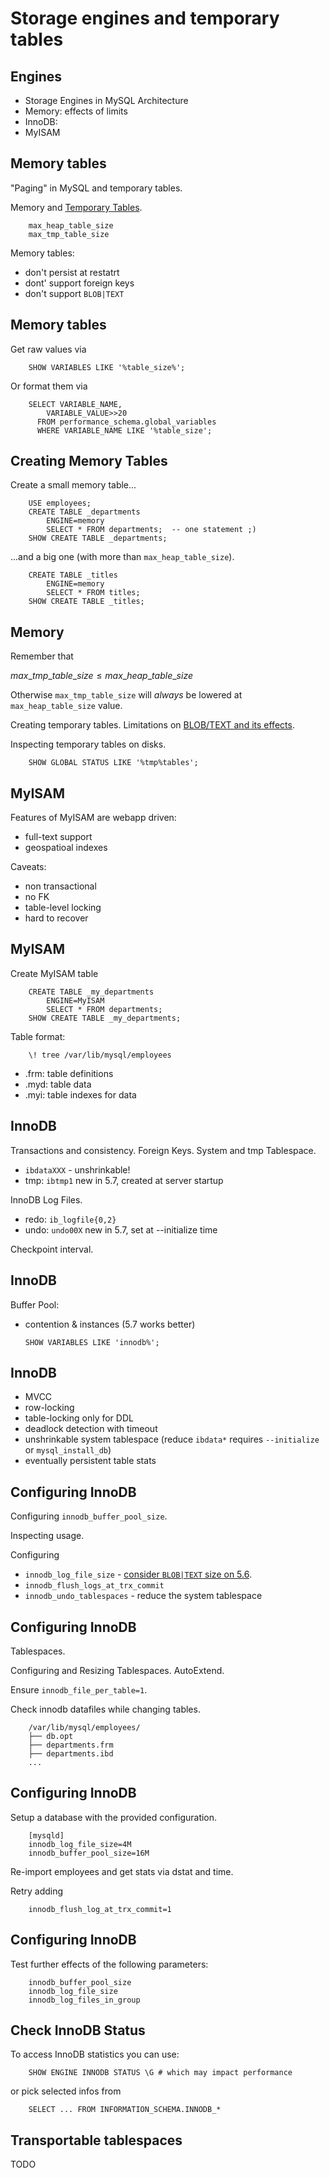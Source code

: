 # Storage engines and temporary tables
## Engines

  - Storage Engines in MySQL Architecture
  - Memory: effects of limits
  - InnoDB: 
  - MyISAM
  

## Memory tables
"Paging" in MySQL and temporary tables.

Memory and [Temporary Tables](https://dev.mysql.com/doc/refman/5.7/en/internal-temporary-tables.html).

        max_heap_table_size
        max_tmp_table_size

Memory tables:

  - don't persist at restatrt
  - dont' support foreign keys
  - don't support `BLOB|TEXT`

## Memory tables
Get raw values via

        SHOW VARIABLES LIKE '%table_size%';

Or format them via

        SELECT VARIABLE_NAME, 
            VARIABLE_VALUE>>20 
          FROM performance_schema.global_variables
          WHERE VARIABLE_NAME LIKE '%table_size';


## Creating Memory Tables
Create a small memory table...

        USE employees;
        CREATE TABLE _departments 
            ENGINE=memory
            SELECT * FROM departments;  -- one statement ;)
        SHOW CREATE TABLE _departments;

...and a big one (with more than `max_heap_table_size`).

        CREATE TABLE _titles 
            ENGINE=memory
            SELECT * FROM titles;
        SHOW CREATE TABLE _titles;


## Memory
Remember that


$max\_tmp\_table\_size \leq max\_heap\_table\_size$ 


Otherwise `max_tmp_table_size` will *always* be
lowered at `max_heap_table_size` value.

Creating temporary tables. 
Limitations on [BLOB/TEXT and its effects](https://dev.mysql.com/doc/refman/5.6/en/internal-temporary-tables.html).

Inspecting temporary tables on disks.

        SHOW GLOBAL STATUS LIKE '%tmp%tables';


## MyISAM
Features of MyISAM are webapp driven:

  - full-text support
  - geospatioal indexes
  
Caveats:

  - non transactional
  - no FK
  - table-level locking
  - hard to recover


## MyISAM
Create MyISAM table

        CREATE TABLE _my_departments
            ENGINE=MyISAM
            SELECT * FROM departments;
        SHOW CREATE TABLE _my_departments;

Table format:

        \! tree /var/lib/mysql/employees
        
  - .frm: table definitions
  - .myd: table data
  - .myi: table indexes for data
  
  

## InnoDB
Transactions and consistency. 
Foreign Keys. 
System and tmp Tablespace.

  - `ibdataXXX` - unshrinkable!
  - tmp:  `ibtmp1` new in 5.7, created at server startup

InnoDB Log Files. 
   
  - redo: `ib_logfile{0,2}`
  - undo: `undo00X` new in 5.7, set at --initialize time

Checkpoint interval.


## InnoDB

Buffer Pool: 

  - contention & instances (5.7 works better)

        SHOW VARIABLES LIKE 'innodb%';


## InnoDB

  - MVCC 
  - row-locking 
  - table-locking only for DDL
  - deadlock detection with timeout
  - unshrinkable system tablespace (reduce `ibdata*` requires `--initialize` or `mysql_install_db`)
  - eventually persistent table stats

## Configuring InnoDB
Configuring `innodb_buffer_pool_size`.

Inspecting usage.

Configuring
 
 - `innodb_log_file_size` - [consider  `BLOB|TEXT` size on 5.6](https://bugs.mysql.com/bug.php?id=69477).
 - `innodb_flush_logs_at_trx_commit`
 - `innodb_undo_tablespaces` - reduce the system tablespace
 


## Configuring InnoDB
Tablespaces. 

Configuring and Resizing Tablespaces. AutoExtend.

Ensure ```innodb_file_per_table=1```.

Check innodb datafiles while changing tables.

        /var/lib/mysql/employees/
        ├── db.opt
        ├── departments.frm
        ├── departments.ibd
        ...


## Configuring InnoDB
Setup a database with the provided configuration.

        [mysqld]
        innodb_log_file_size=4M
        innodb_buffer_pool_size=16M
        
Re-import employees and get stats via dstat and time.

Retry adding
 
        innodb_flush_log_at_trx_commit=1

## Configuring InnoDB
Test further effects of the following parameters:

        innodb_buffer_pool_size
        innodb_log_file_size
        innodb_log_files_in_group
        

## Check InnoDB Status
To access InnoDB statistics you can use:

        SHOW ENGINE INNODB STATUS \G # which may impact performance

or pick selected infos from

        SELECT ... FROM INFORMATION_SCHEMA.INNODB_*


## Transportable tablespaces

TODO
